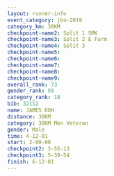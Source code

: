 ```yaml
---
layout: runner-info 
event_category: jbu-2019 
category_km: 30KM 
checkpoint-name2: Split 1 SMK 
checkpoint-name3: Split 2 E Farm 
checkpoint-name4: Split 3 
checkpoint-name5: 
checkpoint-name6: 
checkpoint-name7: 
checkpoint-name8: 
checkpoint-name9: 
overall_rank: 73
gender_rank: 59
category_rank: 18
bib: 32112
name: JAMES KOH
distance: 30KM
category: 30KM Men Veteran
gender: Male
time: 4-12-01
start: 2-00-00
checkpoint2: 3-55-13
checkpoint3: 5-39-54
finish: 6-12-01
---
```

